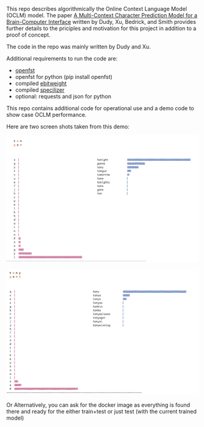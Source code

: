 This repo describes algorithmically the Online Context Language Model (OCLM) model. The paper [A Multi-Context Character Prediction Model for a Brain-Computer Interface](http://aclweb.org/anthology/W18-1210) written by Dudy, Xu, Bedrick, and Smith provides further details to the priciples and motivation for this project in addition to a proof of concept.

The code in the repo was mainly written by Dudy and Xu.

Additional requirements to run the code are:
  * [openfst](http://www.openfst.org/twiki/bin/view/FST/WebHome)
  * openfst for python (pip install openfst)
  * compiled [ebitweight](https://github.com/shiranD/ebitweight)
  * compiled [specilizer](https://github.com/shiranD/specializer)
  * optional: requests and json for python

This repo contains additional code for operational use and a demo code to show case OCLM performance.

Here are two screen shots taken from this demo:


![](images/d1.png)

![](images/d2.png)


Or Alternatively, you can ask for the docker image as everything is found there and ready for the either train+test or just test (with the current trained model)
